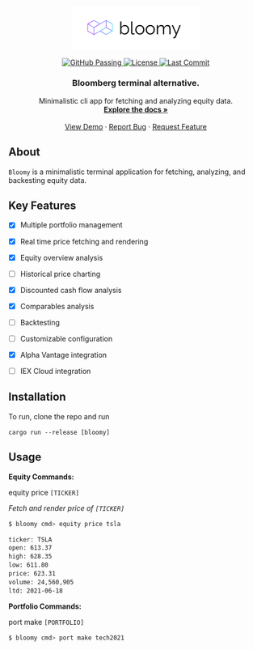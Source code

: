 <br />
<p align="center">
  <a href="https://raw.githubusercontent.com/quarterblue/bloomy/main/public/bloomy.png">
    <img width="50%" src="https://raw.githubusercontent.com/quarterblue/bloomy/main/public/bloomy.png" alt="bloomy logo">
  </a>
  <p align="center">
    <a href="https://github.com/quarterblue/bloomy/actions/workflows/rust.yml" target="_blank">
        <img src="https://github.com/quarterblue/bloomy/actions/workflows/rust.yml/badge.svg" alt="GitHub Passing">
    </a>
    <a href="https://github.com/quarterblue/bloomy/blob/main/LICENSE" target="_blank">
        <img src="https://img.shields.io/badge/license-MIT-blue.svg" alt="License">
    </a>   
    <a href="https://github.com/quarterblue/bloomy/graphs/commit-activity" target="_blank">
        <img src="https://img.shields.io/github/last-commit/quarterblue/bloomy" alt="Last Commit">
    </a>
</p>
  <h3 align="center">Bloomberg terminal alternative.</h3>

  <p align="center">
    Minimalistic cli app for fetching and analyzing equity data.
    <br />
    <a href="https://github.com/quarterblue/bloomy"><strong>Explore the docs »</strong></a>
    <br />
    <br />
    <a href="https://github.com/quarterblue/bloomy">View Demo</a>
    ·
    <a href="https://github.com/quarterblue/bloomy/issues">Report Bug</a>
    ·
    <a href="https://github.com/quarterblue/bloomy/issuess">Request Feature</a>
  </p>
</p>

## About

`Bloomy` is a minimalistic terminal application for fetching, analyzing, and backesting equity data.

## Key Features

- [x] Multiple portfolio management
- [x] Real time price fetching and rendering
- [x] Equity overview analysis
- [ ] Historical price charting
- [x] Discounted cash flow analysis
- [x] Comparables analysis
- [ ] Backtesting
- [ ] Customizable configuration
- [x] Alpha Vantage integration
- [ ] IEX Cloud integration


## Installation

To run, clone the repo and run
```
cargo run --release [bloomy]
```

## Usage
**Equity Commands:**

equity price `[TICKER]`

_Fetch and render price of `[TICKER]`_
```bash
$ bloomy cmd> equity price tsla
```

```bash
ticker: TSLA
open: 613.37
high: 628.35
low: 611.80
price: 623.31
volume: 24,560,905
ltd: 2021-06-18
```

**Portfolio Commands:**

port make `[PORTFOLIO]`
```bash
$ bloomy cmd> port make tech2021
```
